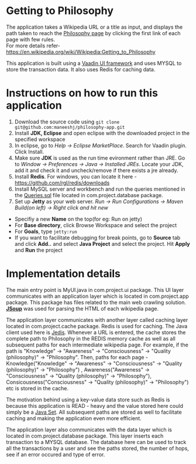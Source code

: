 Getting to Philosophy
==============

The application takes a Wikipedia URL or a title as input, and displays the path taken to reach the [Philosophy page](https://en.wikipedia.org/wiki/Philosophy) by clicking the first link of each page with few rules. <br>
For more details refer-https://en.wikipedia.org/wiki/Wikipedia:Getting_to_Philosophy

This application is built using a [Vaadin UI framework](https://vaadin.com/home) and uses MYSQL to store the transaction data.
It also uses Redis for caching data.

Instructions on how to run this application
========
1) Download the source code using `git clone git@github.com:maneeshj/philosophy-app.git`<br>
2) Install **JDK, Eclipse** and open eclipse with the downloaded project in the specified workspace<br>
3) In eclipse, go to *Help -> Eclipse MarketPlace*. Search for Vaadin plugin. Click Install.<br>
4) Make sure **JDK** is used as the run time evironment rather than JRE. Go to *Window -> Preferences -> Java -> Installed JREs*. Locate your JDK, add it and check it and uncheck/remove if there exists a jre already.<br>
5) Install **Redis**. For windows, you can locate it here - https://github.com/rgl/redis/downloads<br>
6) Install MySQL server and workbench and run the queries mentioned in the [Queries.sql](https://github.com/maneeshj/philosophy-app/blob/master/src/main/java/com/project/database/Queries.sql) file located in com.project.database package. <br>
7) Set up **Jetty** as your web server. *Run -> Run Configurations -> Maven Build(on left) -> Right click and hit new*<br>
* Specifiy a new **Name** on the top(for eg: Run on jetty) 
* For **Base directory**, click Browse Workspace and select the project
* For **Goals**, type `jetty:run`
* If you want to facilitate debugging for break points, go to **Source** tab and click **Add..** and select **Java Project** and  select the project. Hit **Apply** and **Run** the project
 
Implementation details
==============
The main entry point is MyUI.java in com.project.ui package. This UI layer communicates with an application layer which is located in com.project.app package. This package has files related to the main web crawling solution. [**JSoup**](https://jsoup.org/) was used for parsing the HTML of each wikipedia page. <br>

The application layer communicates with another layer called caching layer located in com.project.cache package. Redis is used for caching. The Java client used here is [Jedis](https://github.com/xetorthio/jedis). Whenever a URL is entered, the cache stores the complete path to Philosophy in the REDIS memory cache as well as all subsequent paths for each intermediate wikipedia page. For example, if the path is "Knowledge" -> "Awareness" -> "Consciousness" -> "Quality (philosophy)" -> "Philosophy". Then, paths for each page - Knowledge("Knowledge" -> "Awareness" -> "Consciousness" -> "Quality (philosophy)" -> "Philosophy") , Awareness("Awareness" -> "Consciousness" -> "Quality (philosophy)" -> "Philosophy"), Consicousness("Consciousness" -> "Quality (philosophy)" -> "Philosophy") etc is stored in the cache.<br>

The motivation behind using a key-value data store such as Redis is because this application is READ - heavy and the value stored here could simply be a [Java Set](https://docs.oracle.com/javase/7/docs/api/java/util/Set.html). All subsequent paths are stored as well to facilitate caching and making the application even more efficient. <br>

The application layer also communicates with the data layer which is located in com.project.database  package. This layer inserts each transaction to a MYSQL database. The database here can be used to track all the transactions by a user and see the paths stored, the number of hops, see if an error occured and type of error.

